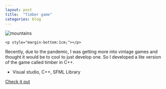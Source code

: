 ```yaml
---
layout: post
title:  "Timber game"
categories: blog
---
```


<div class="user-projects">
    <img alt="mountains" src="{{ "https://dhurai1995.github.io/forDomain/assets/img/lapTime.png" }}" /> 

    <p style="margin-bottom:1cm;"></p>

  <div class="contents">
    <p> Recently, due to the pandemic, I was getting more into vintage games and thought it would be to cool to just develop one. So I developed a lite version of the game called timber in C++.</p>
     <ul>
      <li> Visual studio, C++, SFML Library</li>
     </ul>
    <a class="project-link" href="https://github.com/Dhurai1995/TimberGame">Check it out</a>
  </div>
</div>
